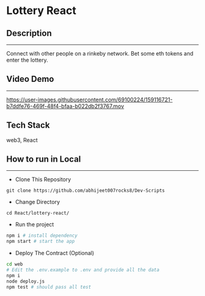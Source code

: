 # Lottery React

## Description
---
Connect with other people on a rinkeby network. Bet some eth tokens and enter the lottery.

## Video Demo
---
https://user-images.githubusercontent.com/69100224/159116721-b7ddfe76-469f-48f4-bfaa-b022db2f3767.mov



## Tech Stack
web3, React

## How to run in Local   
---
 - Clone This Repository
 ```
 git clone https://github.com/abhijeet007rocks8/Dev-Scripts
 ```

 - Change Directory
 ```
 cd React/lottery-react/
 ```

- Run the project
```bash
npm i # install dependency
npm start # start the app
```

 - Deploy The Contract (Optional)
```bash
cd web
# Edit the .env.example to .env and provide all the data  
npm i
node deploy.js
npm test # should pass all test
```
